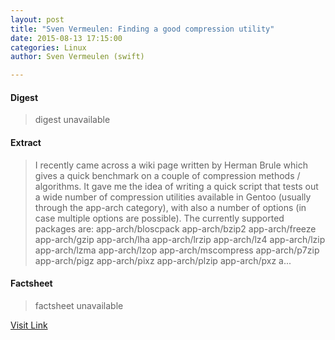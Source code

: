 ```yaml
---
layout: post
title: "Sven Vermeulen: Finding a good compression utility"
date: 2015-08-13 17:15:00
categories: Linux
author: Sven Vermeulen (swift)

---
```



#### Digest
>digest unavailable

#### Extract
>I recently came across a wiki page written by Herman Brule which gives a quick benchmark on a couple of compression methods / algorithms. It gave me the idea of writing a quick script that tests out a wide number of compression utilities available in Gentoo (usually through the app-arch category), with also a number of options (in case multiple options are possible). The currently supported packages are: app-arch/bloscpack app-arch/bzip2 app-arch/freeze app-arch/gzip app-arch/lha app-arch/lrzip app-arch/lz4 app-arch/lzip app-arch/lzma app-arch/lzop app-arch/mscompress app-arch/p7zip app-arch/pigz app-arch/pixz app-arch/plzip app-arch/pxz a...

#### Factsheet
>factsheet unavailable

[Visit Link](http://blog.siphos.be/2015/08/finding-a-good-compression-utility/)


